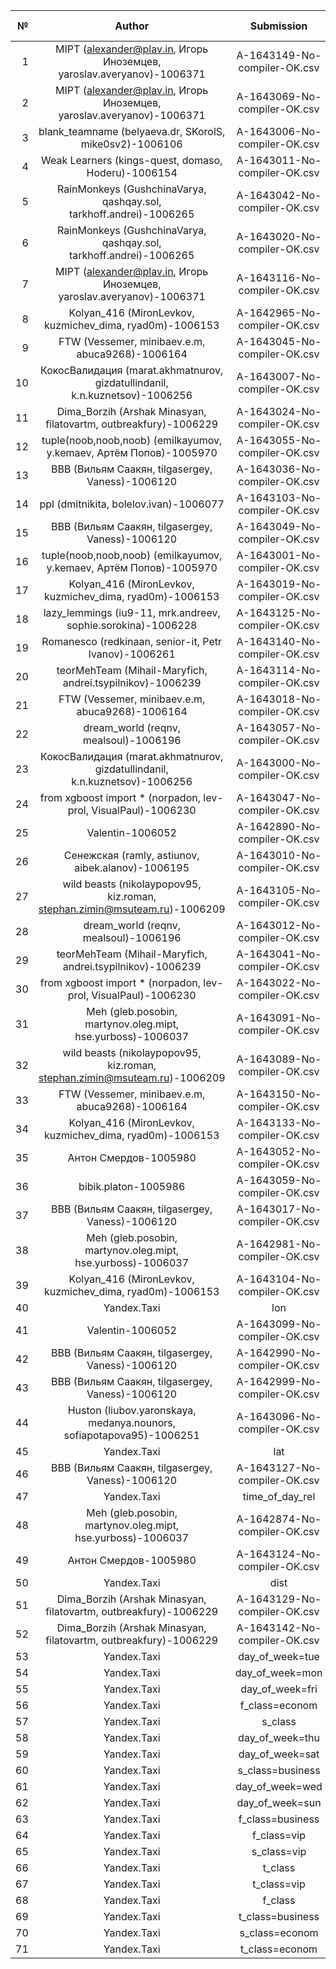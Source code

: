| №    | Author | Submission | Contribution Score |
| ---: | :---:  | :---: | ---: |
| 1 | MIPT (alexander@plav.in, Игорь Иноземцев, yaroslav.averyanov)-1006371 | A-1643149-No-compiler-OK.csv | 43 640 240 |
| 2 | MIPT (alexander@plav.in, Игорь Иноземцев, yaroslav.averyanov)-1006371 | A-1643069-No-compiler-OK.csv | 42 512 627 |
| 3 | blank_teamname (belyaeva.dr, SKorolS, mike0sv2)-1006106 | A-1643006-No-compiler-OK.csv | 41 337 784 |
| 4 | Weak Learners (kings-quest, domaso, Hoderu)-1006154 | A-1643011-No-compiler-OK.csv | 36 415 356 |
| 5 | RainMonkeys (GushchinaVarya, qashqay.sol, tarkhoff.andrei)-1006265 | A-1643042-No-compiler-OK.csv | 31 628 689 |
| 6 | RainMonkeys (GushchinaVarya, qashqay.sol, tarkhoff.andrei)-1006265 | A-1643020-No-compiler-OK.csv | 30 355 879 |
| 7 | MIPT (alexander@plav.in, Игорь Иноземцев, yaroslav.averyanov)-1006371 | A-1643116-No-compiler-OK.csv | 28 429 773 |
| 8 | Kolyan_416 (MironLevkov, kuzmichev_dima, ryad0m)-1006153 | A-1642965-No-compiler-OK.csv | 28 263 106 |
| 9 | FTW (Vessemer, minibaev.e.m, abuca9268)-1006164 | A-1643045-No-compiler-OK.csv | 27 058 897 |
| 10 | КокосВалидация (marat.akhmatnurov, gizdatullindanil, k.n.kuznetsov)-1006256 | A-1643007-No-compiler-OK.csv | 24 327 718 |
| 11 | Dima_Borzih (Arshak Minasyan, filatovartm, outbreakfury)-1006229 | A-1643024-No-compiler-OK.csv | 23 276 707 |
| 12 | tuple(noob,noob,noob) (emilkayumov, y.kemaev, Артём Попов)-1005970 | A-1643055-No-compiler-OK.csv | 22 738 494 |
| 13 | ВВВ (Вильям Саакян, tilgasergey, Vaness)-1006120 | A-1643036-No-compiler-OK.csv | 22 509 494 |
| 14 | ppl (dmitnikita, bolelov.ivan)-1006077 | A-1643103-No-compiler-OK.csv | 21 491 089 |
| 15 | ВВВ (Вильям Саакян, tilgasergey, Vaness)-1006120 | A-1643049-No-compiler-OK.csv | 20 882 363 |
| 16 | tuple(noob,noob,noob) (emilkayumov, y.kemaev, Артём Попов)-1005970 | A-1643001-No-compiler-OK.csv | 20 530 274 |
| 17 | Kolyan_416 (MironLevkov, kuzmichev_dima, ryad0m)-1006153 | A-1643019-No-compiler-OK.csv | 19 442 146 |
| 18 | lazy_lemmings (iu9-11, mrk.andreev, sophie.sorokina)-1006228 | A-1643125-No-compiler-OK.csv | 18 981 552 |
| 19 | Romanesco (redkinaan, senior-it, Petr Ivanov)-1006261 | A-1643140-No-compiler-OK.csv | 18 891 511 |
| 20 | teorMehTeam (Mihail-Maryfich, andrei.tsypilnikov)-1006239 | A-1643114-No-compiler-OK.csv | 18 798 011 |
| 21 | FTW (Vessemer, minibaev.e.m, abuca9268)-1006164 | A-1643018-No-compiler-OK.csv | 18 601 193 |
| 22 | dream_world (reqnv, mealsoul)-1006196 | A-1643057-No-compiler-OK.csv | 18 344 144 |
| 23 | КокосВалидация (marat.akhmatnurov, gizdatullindanil, k.n.kuznetsov)-1006256 | A-1643000-No-compiler-OK.csv | 18 166 331 |
| 24 | from xgboost import * (norpadon, lev-prol, VisualPaul)-1006230 | A-1643047-No-compiler-OK.csv | 17 627 243 |
| 25 | Valentin-1006052 | A-1642890-No-compiler-OK.csv | 17 450 464 |
| 26 | Сенежская (ramly, astiunov, aibek.alanov)-1006195 | A-1643010-No-compiler-OK.csv | 17 397 911 |
| 27 | wild beasts (nikolaypopov95, kiz.roman, stephan.zimin@msuteam.ru)-1006209 | A-1643105-No-compiler-OK.csv | 17 394 159 |
| 28 | dream_world (reqnv, mealsoul)-1006196 | A-1643012-No-compiler-OK.csv | 16 665 333 |
| 29 | teorMehTeam (Mihail-Maryfich, andrei.tsypilnikov)-1006239 | A-1643041-No-compiler-OK.csv | 16 612 366 |
| 30 | from xgboost import * (norpadon, lev-prol, VisualPaul)-1006230 | A-1643022-No-compiler-OK.csv | 16 343 791 |
| 31 | Meh (gleb.posobin, martynov.oleg.mipt, hse.yurboss)-1006037 | A-1643091-No-compiler-OK.csv | 16 105 690 |
| 32 | wild beasts (nikolaypopov95, kiz.roman, stephan.zimin@msuteam.ru)-1006209 | A-1643089-No-compiler-OK.csv | 14 667 468 |
| 33 | FTW (Vessemer, minibaev.e.m, abuca9268)-1006164 | A-1643150-No-compiler-OK.csv | 14 428 052 |
| 34 | Kolyan_416 (MironLevkov, kuzmichev_dima, ryad0m)-1006153 | A-1643133-No-compiler-OK.csv | 14 408 366 |
| 35 | Антон Смердов-1005980 | A-1643052-No-compiler-OK.csv | 14 390 695 |
| 36 | bibik.platon-1005986 | A-1643059-No-compiler-OK.csv | 14 352 208 |
| 37 | ВВВ (Вильям Саакян, tilgasergey, Vaness)-1006120 | A-1643017-No-compiler-OK.csv | 14 139 515 |
| 38 | Meh (gleb.posobin, martynov.oleg.mipt, hse.yurboss)-1006037 | A-1642981-No-compiler-OK.csv | 14 094 968 |
| 39 | Kolyan_416 (MironLevkov, kuzmichev_dima, ryad0m)-1006153 | A-1643104-No-compiler-OK.csv | 13 724 529 |
| 40 | Yandex.Taxi | lon | 13 714 412 |
| 41 | Valentin-1006052 | A-1643099-No-compiler-OK.csv | 13 636 644 |
| 42 | ВВВ (Вильям Саакян, tilgasergey, Vaness)-1006120 | A-1642990-No-compiler-OK.csv | 13 395 360 |
| 43 | ВВВ (Вильям Саакян, tilgasergey, Vaness)-1006120 | A-1642999-No-compiler-OK.csv | 13 301 001 |
| 44 | Huston (liubov.yaronskaya, medanya.nounors, sofiapotapova95)-1006251 | A-1643096-No-compiler-OK.csv | 12 916 118 |
| 45 | Yandex.Taxi | lat | 12 683 374 |
| 46 | ВВВ (Вильям Саакян, tilgasergey, Vaness)-1006120 | A-1643127-No-compiler-OK.csv | 12 491 091 |
| 47 | Yandex.Taxi | time_of_day_rel | 12 015 013 |
| 48 | Meh (gleb.posobin, martynov.oleg.mipt, hse.yurboss)-1006037 | A-1642874-No-compiler-OK.csv | 11 842 278 |
| 49 | Антон Смердов-1005980 | A-1643124-No-compiler-OK.csv | 10 778 055 |
| 50 | Yandex.Taxi | dist | 10 636 320 |
| 51 | Dima_Borzih (Arshak Minasyan, filatovartm, outbreakfury)-1006229 | A-1643129-No-compiler-OK.csv | 4 343 998 |
| 52 | Dima_Borzih (Arshak Minasyan, filatovartm, outbreakfury)-1006229 | A-1643142-No-compiler-OK.csv | 4 333 510 |
| 53 | Yandex.Taxi | day_of_week=tue | 906 376 |
| 54 | Yandex.Taxi | day_of_week=mon | 753 243 |
| 55 | Yandex.Taxi | day_of_week=fri | 748 206 |
| 56 | Yandex.Taxi | f_class=econom | 668 782 |
| 57 | Yandex.Taxi | s_class | 651 473 |
| 58 | Yandex.Taxi | day_of_week=thu | 637 413 |
| 59 | Yandex.Taxi | day_of_week=sat | 635 402 |
| 60 | Yandex.Taxi | s_class=business | 569 664 |
| 61 | Yandex.Taxi | day_of_week=wed | 519 254 |
| 62 | Yandex.Taxi | day_of_week=sun | 460 139 |
| 63 | Yandex.Taxi | f_class=business | 417 094 |
| 64 | Yandex.Taxi | f_class=vip | 282 822 |
| 65 | Yandex.Taxi | s_class=vip | 157 204 |
| 66 | Yandex.Taxi | t_class | 43 202 |
| 67 | Yandex.Taxi | t_class=vip | 35 561 |
| 68 | Yandex.Taxi | f_class | 820 |
| 69 | Yandex.Taxi | t_class=business | 0 |
| 70 | Yandex.Taxi | s_class=econom | 0 |
| 71 | Yandex.Taxi | t_class=econom | 0 |
